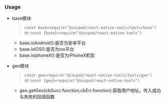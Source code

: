 ### Usage
* base模块   
    > ```const base=require("@incpad/react-native-tools/tools/base")```  
    or
    > ```const {base}=require("@incpad/react-native-tools")```
    * base.isAndroid():是否为安卓平台
    * base.isIOS():是否为ios平台
    * base.isIphoneX():是否为iPhoneX机型
    
* geo模块
    > ```const geo=require("@incpad/react-native-tools/tools/geo")```  
    or
    > ```const {geo}=require("@incpad/react-native-tools")```
    
    * geo.getGeo(cbSucc:function,cbErr:function):获取用户地址，传入成功与失败的回调函数